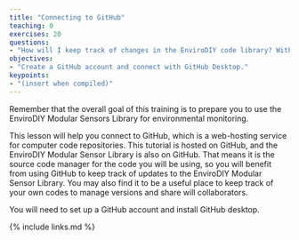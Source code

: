 ```yaml
---
title: "Connecting to GitHub"
teaching: 0
exercises: 20
questions:
- "How will I keep track of changes in the EnviroDIY code library? With all the library dependencies, how do I share my code with collaborators?"
objectives:
- "Create a GitHub account and connect with GitHub Desktop."
keypoints:
- "(insert when compiled)"
---
```

Remember that the overall goal of this training is to prepare you to use the EnviroDIY Modular Sensors Library for environmental monitoring.  

This lesson will help you connect to GitHub, which is a web-hosting service for computer code repositories. This tutorial is hosted on GitHub, and the EnviroDIY Modular Sensor Library is also on GitHub. That means it is the source code manager for the code you will be using, so you will benefit from using GitHub to keep track of updates to the EnviroDIY Modular Sensor Library. You may also find it to be a useful place to keep track of your own codes to manage versions and share will collaborators.

You will need to set up a GitHub account and install GitHub desktop.

{% include links.md %}
